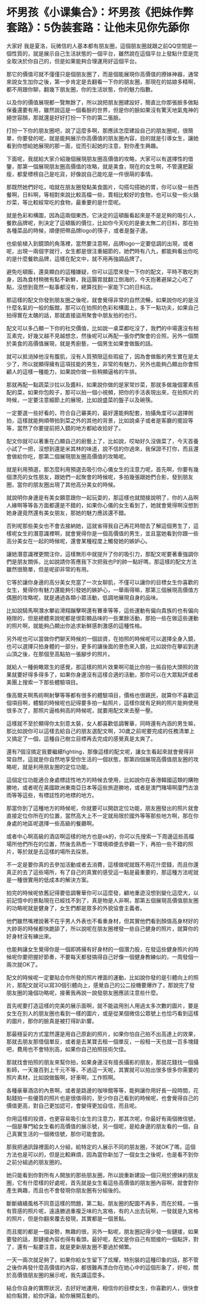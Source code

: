 # 坏男孩《小课集合》：坏男孩《把妹作弊套路》：5伪装套路：让他未见你先舔你

大家好 我是夏洛，玩微信的人基本都有朋友圈，這個朋友圈就跟之前QQ空間是一個性質的，就是展示自己生活狀態的一個平台，雖然說在這個平台上發點什麼是完全取決於你自己的，但是如果能夠合理運用好這個平台。

那它的價值可就不僅僅只是個朋友圈了，而是個能展現你高價值的撩妹神器，通常來說女生加你之後，第一步肯定是去翻看一下你的朋友圈，那現在的姑娘多精啊，都不用跟你聊，翻幾下朋友圈，你的生活狀態，你的魅力指數。

以及你的價值展現都一覽無餘了，所以說把朋友圈建設好，簡直比你那張臉多做點保養還要有用，雖然說這是一個看臉的世界，但是你的臉如果沒有驚天地氣鬼神的絕世容顏，那就還是好好打扮一下你的第二張臉。

打扮一下你的朋友圈吧，說了這麼多啊，那應該怎麼建設自己的朋友圈呢，很簡單，你要發的呢，就是能夠展示你高價值的朋友圈內容，目的就是引導女生，讓她看到你想給她展現的那一面，從而引起她的注意，對你產生興趣。

下面呢，我就給大家介紹幾個展現朋友圈高價值的攻略，大家可以有選擇性的借鑒，那第一個展現朋友圈高價值的攻略，就是美食，現在的女生啊，不管還肥厭瘦，都愛標榜自己是吃貨，好像說自己能吃是一件很萌的事情。

那既然她們好吃，咱就在朋友圈發點美食圖片，勾搭勾搭她的胃，你可以發一些西餐啊，日料啊，等相對來說比較高檔一些，賣相比較好的食物，也可以發一些火鍋炒菜，等比較經常吃的食物，最重要的是什麼呢。

就是色彩和構圖，因為這兩個東西，它決定的這頓飯看起來是不是足夠的吸引人，餐飲品牌呢，則決定了這頓飯的價位，比如你今天吃的是姜太無二的日料，那在拍各種菜品的時候，順便把帶品牌logo的筷子，或者是盤子邊。

也偷偷植入到鏡頭的角落裡，當然要注意啊，品牌logo一定要低調的出現，或者呢，出現一兩個字就行，女生都是很注重細節的，她們時有八九，都能夠看出你吃的是什麼餐飲品牌，這樣在配文中，就不用再強調品牌了。

避免吃頓飯，還臭顯白的這種嫌疑，你可以這麼來發一下你的配文，平時不敢吃刺身，因為食材稍微有點不新鮮，我這腸胃就翻江倒海的，今天抱著避屎之心吃了點，沒想到竟然一點事都沒有，總算找到一家能下口的日料店。

那這樣的配文你發到朋友圈之後呢，就會覺得非常的自然流暢，如果說你吃的是沒什麼名氣的一般的飯館，那可以在拍照的色彩和構圖上，多下一點功夫，如果自己拍得實在太醜的話，那就直接盜用聚會中朋友拍的也行。

配文可以多凸顯一下你的社交價值，比如說一桌菜都吃沒了，我們的中場還沒有相互素完，好幾又越不見越想念，然後呢可以再配一張你們聚會的合照，另外一個關於美食的高價值展現，就是秀廚藝，一個男生如果會做飯的話。

就可以抵消掉他沒有腹肌，沒有人質預限這些瑕疵了，因為會做飯的男生實在是太少了，所以就顯得擁有這項技能的男生，非常的有魅力，另外也能夠凸顯出你會照顧人的這樣一種能力，如果說你做一些稍顯逼格的牛排。

那就再配一點蔬菜沙拉以及醬料，如果說你做的是家常炒菜，那就多做幾個葷素搭配的菜，如果你包餃子，那可以拍一個小視頻，把你的手活表現出來，在拍照片的時候，一定要注意細節上的展現，比如說盛菜的盤子以及碗筷。

一定要選一些好看的，符合自己審美的，最好還能夠配套，拍攝角度可以選擇側拍，這樣就能夠順帶拍到菜之外的其他的背景，比如說桌子或者是客廳的擺設等等，當然了你要提前把入鏡的地方都給收拾好了。

配文你就可以著重在凸顯自己的廚藝上了，比如說，哎呦好久沒做菜了，今天首養小試了一把，沒想到還是米其林的味道，說不信的你過來，我保證不打你，而且還會做給你吃，那第二個展現朋友圈高價值的攻略呢。

就是利用預選，那怎麼利用預選去吸引你心儀女生的注意力呢，首先啊，你要有幾個漂亮的女性朋友，跟她們一起聚會的時候呢，多拍幾張跟她們合影，發到朋友圈，當你的朋友圈出現了其他高分美女的時候。

就說明你身邊是有美女願意跟你一起玩耍的，那這樣也就間接說明了，你的人品啊人緣啊等等各方面都還是不錯的，如果你心儀的女生看到了，她就會覺得啊沒想到她身邊竟然還有美女朋友，那她的魅力應該還不錯。

否則呢那些美女也不會去接納她，這就省得我自己再花時間去了解這個男生了，這樣呢女生的潛意識裡啊，就會覺得你是一個高價值的男生，並且當她看到你跟一些高分美女在一起的時候呢，還會某種程度上觸發她的嫉妒心。

讓她潛意識裡更關注你，這樣無形中就提升了你的吸引力，那配文呢要著重強調你們是朋友關係，比如說請你答應我下次把我也P的帥一點好嗎，那這樣的配文方法雖然很簡單，但是呢卻非常的有用。

它等於讓你身邊的高分美女充當了一次女聊肌，不僅可以讓你的目標女生你喜歡的女生，覺得你有魅力還能夠引發她的嫉妒心，一舉兩得嘛，那第三個展現高價值方偶圈的攻略呢，就是通過各類小眾活動，低調地展現自身的品味。

比如說騎馬啊潛水攀岩滑翔蹦擊啊還有賽車等等，這些運動有偏向貴族的也有偏向極限的，但是總體來說呢都是很彰顯品味的一些業餘活動，那拍一些在做這些運動的照片啊，就能夠凸顯出你追求新鮮感刺激感的這種性格。

另外呢也可以當做你們聊天時候的一個談資，在拍照的時候呢可以選擇全身入鏡，也可以選擇只拍身體的一部分，更多的讓後面的景色來入鏡，比如說你在攀岩到達山頂之後，在那個至高點拍一張腳步的照片。

就給人一種俯瞰眾生的感覺，那這樣的照片效果啊可能比你拍一張自拍大頭照的效果就要好得多得多了，如果你身邊沒有這樣合適的活動，那你可以在大眾點評或者美團上搜索一下那些體驗項目。

像高爾夫啊馬術啊射擊等等都有很多的體驗項目，價格也很親民，就算你不喜歡這個項目啊，體驗的時候呢也記得要多拍一點照片，這樣你就有足夠的照片能夠使用很多次了，那照片逼格夠高的時候呢，就要用配文來去壓一壓。

這樣就不至於顯得你太刻意太裝，女人都喜歡低調奢華，同時還有內涵的男生嘛，那比如說你可以這樣去給自己的朋友選配文啊，30歲之前呢要完成的任務清單上又搞定了一個，這種自己樹立目標再去完成的感覺真是太爽了。

還有7個沒搞定我要繼續fighting，那像這樣的配文呢，讓女生看起來就會覺得非常自然，這就是你自然地享受你生活的一個狀態，那第四個展現高價值朋友圈的攻略呢，就是利用朋友圈的定位功能。

這個定位功能適合身處標誌性地方的時候去使用，比如說你在香港韓國這類的購物勝地，或者呢在美國歐洲東南亞日本等這些旅遊勝地，或者是澳門賭場啊廈門古浪雨等等這些，有標誌性的地標的地方。

那當你到了這種地方的時候呢，你就要可以開啟定位功能，朋友圈發出的照片就會直接定位你所在的位置，當然高大上不一定就局限於國外等等那些地方啊，那在你身處的地區呢選擇一些高級的餐廳啊。

或者中心啊高級的酒店啊這樣的地方也是ok的，你可以先搜索一下周邊這些高檔場所他們所在的位置，然後去熟悉一下環境順便去參觀一下，再拍一些不錯的照片，等於就是去這樣的場所去採景。

不一定是要你真的去參加活動或者去消費，這樣做呢就既不用花什麼錢，而且你還真正的去了這些場所，有了自己的真實的感受這一點是最重要的，那這種方法呢就是一種很實用的低成本的解決方案。

拍完的時候呢依舊記得要低調奢華你可以這麼發，顧地重遊沒想到變化這麼大，以前記憶中的景點現在已經找不到了，真是物是人非啊，那第五個展現高價值朋友圈的功略呢就是健身了，女生們都是眾多的外貌協會主義者。

他們雖然嘴裡說著不在乎男人外表也不看重身材，但其實他們看到顏值高身材好的大帥哥的時候都快跪舔了，所以說呢在朋友圈裡發一些自己健身的照片，就算你的好身材沒有練出來。

也能夠讓女生覺得你是一個即將擁有好身材的一個潛力股，在發這些健身照片的時候呢你要把握好節奏，不要每天都發搞得自己好像一個健身教練似的，一周發個一兩次就OK了。

配文的時候呢一定要貼合你所發的照片裡面的運動，比如說你發的是引體向上的照片，那配文就可以寫30個引體向上，感覺自己的公二投機要爆炸了，那說完了發朋友圈的幾個功略呢，接著我再說一說發朋友圈應該注意些什麼。

首先呢要打造這樣的完美的展示面啊，就不能盜用別人用過太多次數的圖片，要是女生在別人的朋友圈也看到一樣的圖片，或是從某個微信公眾號上也恰巧看到這樣的圖片，那你的臉真是被打得趴趴響。

那最穩妥的方式當然還是用自己原創的照片，如果你怕自己拍不出高達上的效果，那就去朋友那借個單反，或者是去某寶去租一個單反，一般租一天也就一百多塊錢吧，費用也不會特別高，如果你自己拍照技術欠佳。

那就找會拍照的朋友來幫你拍，如果身邊沒有擅長攝影的朋友，那就花錢找一個攝影師，一天幾百到上千元不等，不過這一天呢，其實就可以拍出很多很多你需要的照片素材，比如說做飯啊，好車啊，工作照啊。

各種豪華酒店的內景啊，或者是路邊的咖啡館等等，能夠讓你用好長一段時間，花點錢拍一些優質的照片也是很值得的，至少你自己看到的時候呢，也會覺得自己的價值更高，對自己更加認可，會變得更加自信，而且呢。

你用這樣的投資，也更容易吸引女生的注意力，那其次呢，你最好有兩個微信號，一個是專門給女生看的高價值的展示號，另一個呢，是給身邊的朋友看的一個，自己真實生活的一個微信號，那你可能會說。

那我把通訊錄裡面的人分組，給特定的人展示不同的朋友圈，不就OK了嗎，這個方法也是可以的，但是比較麻煩，因為當你新加了一個女生之後呢，也是看不到你之前分組過的朋友圈的。

她只能看到你對所有人開放的那些朋友圈，所以說重新建設一個只用於撩妹的朋友圈，它有什麼樣的好處呢，首先就是女生看這些高價值的朋友圈內容啊，就會對你產生興趣，而且也不會發現你朋友圈有分組後的。

斷斷續續風格不同意這樣的問題，第二點，朋友圈的配圖不再多，而在於精，一張有質感的照片呢，遠遠勝過重複乏味的九宮格，有的人出去玩啊，一發就是九宮格的照片，但是你翻來覆去發現，其實都是一個景點。

而且擺的都是一個姿勢，無趣的很，另外一點呢，朋友圈記得少發一些鏈接，如果要發的話，那鏈接內容也得有看頭，最好呢，配文是你自己有間接的一個點評，對了，還有一點要注意，就是更新朋友圈不要過於頻繁。

一天一兩次就足夠了，如果你給女生留下了炫耀，特別裝的這種印象的話，那不管之後你再發什麼高價值的內容，都很難再漂白你在她心中的這個形象了，好啦，關於高價值朋友圈的展示呢，我先講這麼多。

結合你自身的實際狀況，去好好地運用，相信你的目標女生，你喜歡的人，很快會給你點贊，給你評論，給你展開互動的。